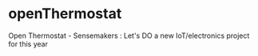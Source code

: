 openThermostat
==============

Open Thermostat - Sensemakers : Let's DO a new IoT/electronics project for this year
